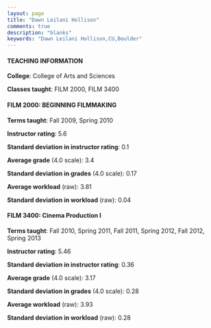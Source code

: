 ```yaml
---
layout: page
title: "Dawn Leilani Hollison" 
comments: true
description: "blanks"
keywords: "Dawn Leilani Hollison,CU,Boulder"
---
```

<head>
<script src="https://ajax.googleapis.com/ajax/libs/jquery/2.1.3/jquery.min.js"></script>
<script src="https://dl.dropboxusercontent.com/s/pc42nxpaw1ea4o9/highcharts.js?dl=0"></script>
<!-- <script src="../assets/js/highcharts.js"></script> -->
<style type="text/css">@font-face {
	font-family: "Bebas Neue";
	src: url(https://www.filehosting.org/file/details/544349/BebasNeue Regular.otf) format("opentype");
	}
	h1.Bebas { 
		font-family: "Bebas Neue", Verdana, Tahoma;
	}
</style>
</head>
	   
#### TEACHING INFORMATION

**College**: College of Arts and Sciences

**Classes taught**: FILM 2000, FILM 3400

#### FILM 2000: BEGINNING FILMMAKING

**Terms taught**: Fall 2009, Spring 2010

**Instructor rating**: 5.6

**Standard deviation in instructor rating**: 0.1

**Average grade** (4.0 scale): 3.4

**Standard deviation in grades** (4.0 scale): 0.17

**Average workload** (raw): 3.81

**Standard deviation in workload** (raw): 0.04

#### FILM 3400: Cinema Production I

**Terms taught**: Fall 2010, Spring 2011, Fall 2011, Spring 2012, Fall 2012, Spring 2013

**Instructor rating**: 5.46

**Standard deviation in instructor rating**: 0.36

**Average grade** (4.0 scale): 3.17

**Standard deviation in grades** (4.0 scale): 0.28

**Average workload** (raw): 3.93

**Standard deviation in workload** (raw): 0.28

